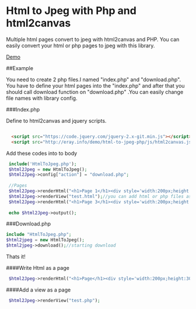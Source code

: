 # Html to Jpeg with Php and html2canvas
Multiple html pages convert to jpeg with html2canvas and PHP. 
You can easily convert your html or php pages to jpeg with this library.

[Demo](http://eray.info/demo/html-to-jpeg-php)

##Example

You need to create 2 php files.I named "index.php" and "download.php". You have to define your html pages into the "index.php" and after that you should call download function on "download.php" .You can easily change file names with library config.

###Index.php

Define to html2canvas and jquery scripts.
```html

  <script src="https://code.jquery.com/jquery-2.x-git.min.js"></script>
  <script src="http://eray.info/demo/html-to-jpeg-php/js/html2canvas.js"></script>

```

Add these codes into to body
```php
 include('HtmlToJpeg.php');
 $html2Jpeg = new HtmlToJpeg();
 $html2Jpeg->config["action"] = "download.php";
 
 //Pages
 $html2Jpeg->renderHtml("<h1>Page 1</h1><div style='width:200px;height:300px;background:blue'></div>");//You can write html
 $html2Jpeg->renderView("test.html");//you can add html or php files as a page
 $html2Jpeg->renderHtml("<h1>Page 3</h1><div style='width:200px;height:300px;background:blue'></div>");//You can write html
 
 echo $html2Jpeg->output();
```

###Download.php

```php
include "HtmlToJpeg.php";
$html2jpeg = new HtmlToJpeg();
$html2jpeg->download();//starting download
```

Thats it!

####Write Html as a page

```php
 $html2Jpeg->renderHtml("<h1>Page</h1><div style='width:200px;height:300px;background:blue'></div>");
```

####Add a view as a page
```php
 $html2Jpeg->renderView("test.php");
```





